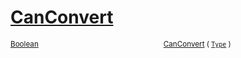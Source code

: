 # [CanConvert](./DistanceFunctionJsonConverter-100664044.md)



<sub>[Boolean](https://docs.microsoft.com/en-us/dotnet/api/System.Boolean)</sub><img width=200/><sub>[CanConvert](./DistanceFunctionJsonConverter-100664044.md) ( [`Type`](https://docs.microsoft.com/en-us/dotnet/api/System.Type) )</sub><br>


